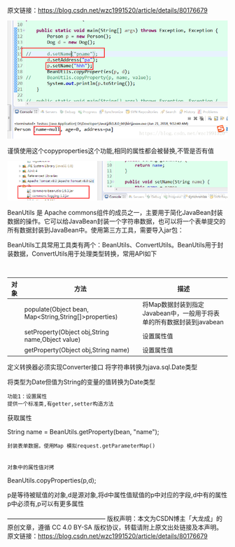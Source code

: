   原文链接：https://blog.csdn.net/wzc1991520/article/details/80176679

![img](img/BeanUtils/BeanUtils01.png)

谨慎使用这个copyproperties这个功能,相同的属性都会被替换,不管是否有值

  ![](img/BeanUtils/BeanUtils02.png)

 BeanUtils 是 Apache commons组件的成员之一，主要用于简化JavaBean封装数据的操作。它可以给JavaBean封装一个字符串数据，也可以将一个表单提交的所有数据封装到JavaBean中。使用第三方工具，需要导入jar包：


BeanUtils工具常用工具类有两个：BeanUtils、ConvertUtils。BeanUtils用于封装数据，ConvertUtils用于处理类型转换，常用API如下


​	

| 对象   | 方法                                       | 描述                                       |
| ---- | ---------------------------------------- | ---------------------------------------- |
|      | populate(Object bean, Map<String,String[]>properties) | 将Map数据封装到指定Javabean中，一般用于将表单的所有数据封装到javabean |
|      | setProperty(Object obj,String name,Object  value) | 设置属性值                                    |
|      | getProperty(Object obj,String name)      | 设置属性值                                    |

定义转换器必须实现Converter接口
将字符串转换为java.sql.Date类型

将类型为Date但值为String的变量的值转换为Date类型  



    功能1：设置属性
    提供一个标准类,有getter,setter构造方法


获取属性

String name = BeanUtils.getProperty(bean, "name");

    封装表单数据，使用Map 模拟request.getParameterMap()


    对象中的属性值对拷

BeanUtils.copyProperties(p,d);

p是等待被赋值的对象,d是源对象,将d中属性值赋值的p中对应的字段,d中有的属性p中必须有,p可以有更多属性


————————————————
版权声明：本文为CSDN博主「大龙成」的原创文章，遵循 CC 4.0 BY-SA 版权协议，转载请附上原文出处链接及本声明。
原文链接：https://blog.csdn.net/wzc1991520/article/details/80176679